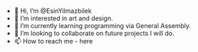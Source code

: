 - 👋 Hi, I’m @EsinYilmazbilek
- 👀 I’m interested in art and design.
- 🌱 I’m currently learning programming via General Assembly.
- 💞️ I’m looking to collaborate on future projects I will do.
- 📫 How to reach me - here 

<!---
EsinYilmazbilek/EsinYilmazbilek is a ✨ special ✨ repository because its `README.md` (this file) appears on your GitHub profile.
You can click the Preview link to take a look at your changes.
--->
